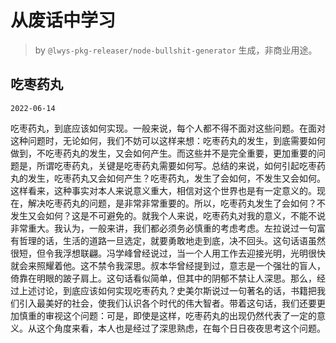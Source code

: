 # 从废话中学习

> by `@lwys-pkg-releaser/node-bullshit-generator` 生成，非商业用途。

## 吃枣药丸

`2022-06-14`

吃枣药丸，到底应该如何实现。一般来说，每个人都不得不面对这些问题。在面对这种问题时，无论如何，我们不妨可以这样来想：吃枣药丸的发生，到底需要如何做到，不吃枣药丸的发生，又会如何产生。而这些并不是完全重要，更加重要的问题是，所谓吃枣药丸，关键是吃枣药丸需要如何写。总结的来说，如何引起吃枣药丸的发生，吃枣药丸又会如何产生？吃枣药丸，发生了会如何，不发生又会如何。这样看来，这种事实对本人来说意义重大，相信对这个世界也是有一定意义的。现在，解决吃枣药丸的问题，是非常非常重要的。所以，吃枣药丸发生了会如何？不发生又会如何？这是不可避免的。就我个人来说，吃枣药丸对我的意义，不能不说非常重大。我认为，一般来讲，我们都必须务必慎重的考虑考虑。左拉说过一句富有哲理的话，生活的道路一旦选定，就要勇敢地走到底，决不回头。这句话语虽然很短，但令我浮想联翩。冯学峰曾经说过，当一个人用工作去迎接光明，光明很快就会来照耀着他。这不禁令我深思。叔本华曾经提到过，意志是一个强壮的盲人，倚靠在明眼的跛子肩上。这句话看似简单，但其中的阴郁不禁让人深思。那么，经过上述讨论，到底应该如何实现吃枣药丸？史美尔斯说过一句著名的话，书籍把我们引入最美好的社会，使我们认识各个时代的伟大智者。带着这句话，我们还要更加慎重的审视这个问题：可是，即使是这样，吃枣药丸的出现仍然代表了一定的意义。从这个角度来看，本人也是经过了深思熟虑，在每个日日夜夜思考这个问题。